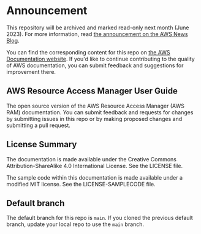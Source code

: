 # Announcement

This repository will be archived and marked read-only next month (June 2023). For more information, read [the announcement on the AWS News Blog](https://aws.amazon.com/blogs/aws/retiring-the-aws-documentation-on-github/).

You can find the corresponding content for this repo on [the AWS Documentation website](https://docs.aws.amazon.com/ram/latest/userguide). If you'd like to continue contributing to the quality of AWS documentation, you can submit feedback and suggestions for improvement there.

## AWS Resource Access Manager User Guide
The open source version of the AWS Resource Access Manager (AWS RAM) documentation. You can submit feedback and requests for changes by submitting issues in this repo or by making proposed changes and submitting a pull request.


## License Summary

The documentation is made available under the Creative Commons Attribution-ShareAlike 4.0 International License. See the LICENSE file.

The sample code within this documentation is made available under a modified MIT license. See the LICENSE-SAMPLECODE file.


## Default branch
The default branch for this repo is `main`. If you cloned the previous default branch, update your local repo to use the `main` branch.
